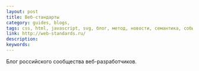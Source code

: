 ```yaml
---
layout: post
title: Веб-стандарты
category: guides, blogs, 
tags: css, html, javascript, svg, блог, метод, новости, семантика, событие, сообщество, стандарт, статья, 
link: http://web-standards.ru/
description: 
keywords: 
---
```


<p>Блог российского сообщества веб-разработчиков.</p>
